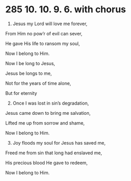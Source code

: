 # 285 10. 10. 9. 6. with chorus

1.  Jesus my Lord will love me forever,

From Him no pow’r of evil can sever,

He gave His life to ransom my soul,

Now I belong to Him.

Now I be long to Jesus,

Jesus be longs to me,

Not for the years of time alone,

But for eternity

2.  Once I was lost in sin’s degradation,

Jesus came down to bring me salvation,

Lifted me up from sorrow and shame,

Now I belong to Him.

3.  Joy floods my soul for Jesus has saved me,

Freed me from sin that long had enslaved me,

His precious blood He gave to redeem,

Now I belong to Him.


